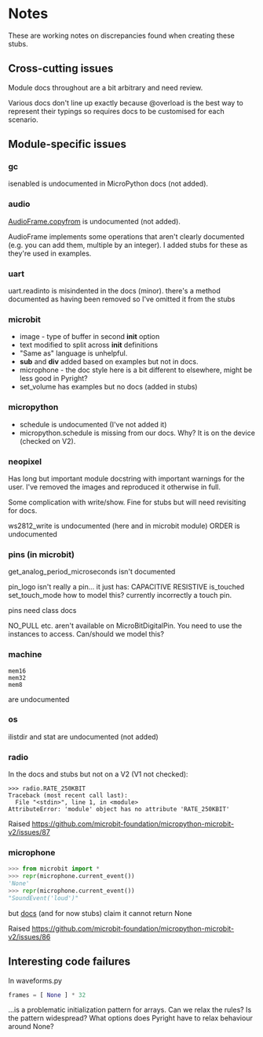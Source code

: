 # Notes

These are working notes on discrepancies found when creating these stubs.

## Cross-cutting issues

Module docs throughout are a bit arbitrary and need review.

Various docs don't line up exactly because @overload is the best way to represent their typings so requires docs to be customised for each scenario.

## Module-specific issues

### gc

isenabled is undocumented in MicroPython docs (not added).

### audio

[AudioFrame.copyfrom](https://github.com/microbit-foundation/micropython-microbit-v2/blob/bca4dc5690998e8e5de07019a44185fc9b9ea080/src/codal_port/modaudio.c#L301) is undocumented (not added).

AudioFrame implements some operations that aren't clearly documented (e.g. you can add them, multiple by an integer). I added stubs for these as they're used in examples.

### uart

uart.readinto is misindented in the docs (minor).
there's a method documented as having been removed so I've omitted it from the stubs

### microbit

- image - type of buffer in second __init__ option
- text modified to split across __init__ definitions
- "Same as" language is unhelpful.
- __sub__ and __div__ added based on examples but not in docs.
- microphone - the doc style here is a bit different to elsewhere, might be less good in Pyright?
- set\_volume has examples but no docs (added in stubs)

### micropython

- schedule is undocumented (I've not added it)
- micropython.schedule is missing from our docs. Why? It is on the device (checked on V2).

### neopixel

Has long but important module docstring with important warnings for the user.
I've removed the images and reproduced it otherwise in full.

Some complication with write/show. Fine for stubs but will need revisiting for docs.

ws2812_write is undocumented (here and in microbit module)
ORDER is undocumented

### pins (in microbit)

get_analog_period_microseconds isn't documented

pin_logo isn't really a pin... it just has:
		CAPACITIVE
		RESISTIVE
		is_touched
		set_touch_mode
how to model this? currently incorrectly a touch pin.

pins need class docs

NO_PULL etc. aren't available on MicroBitDigitalPin. You need to use the instances
to access. Can/should we model this?

### machine

	mem16
	mem32
	mem8
are undocumented

### os

ilistdir and stat are undocumented (not added)

### radio

In the docs and stubs but not on a V2 (V1 not checked):

```
>>> radio.RATE_250KBIT
Traceback (most recent call last):
  File "<stdin>", line 1, in <module>
AttributeError: 'module' object has no attribute 'RATE_250KBIT'
```

Raised https://github.com/microbit-foundation/micropython-microbit-v2/issues/87

### microphone

```python
>>> from microbit import *
>>> repr(microphone.current_event())
'None'
>>> repr(microphone.current_event())
"SoundEvent('loud')"
```

but [docs](https://microbit-micropython.readthedocs.io/en/v2-docs/microphone.html#microbit.microphone.current_event) (and for now stubs) claim it cannot return None

Raised https://github.com/microbit-foundation/micropython-microbit-v2/issues/86

## Interesting code failures

In waveforms.py

```python
frames = [ None ] * 32
```

...is a problematic initialization pattern for arrays. Can we relax the rules?
Is the pattern widespread? What options does Pyright have to relax behaviour around None?
